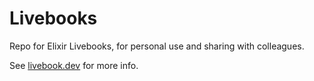 # Livebooks

Repo for Elixir Livebooks, for personal use and sharing with colleagues.

See [livebook.dev](http://livebook.dev) for more info.
